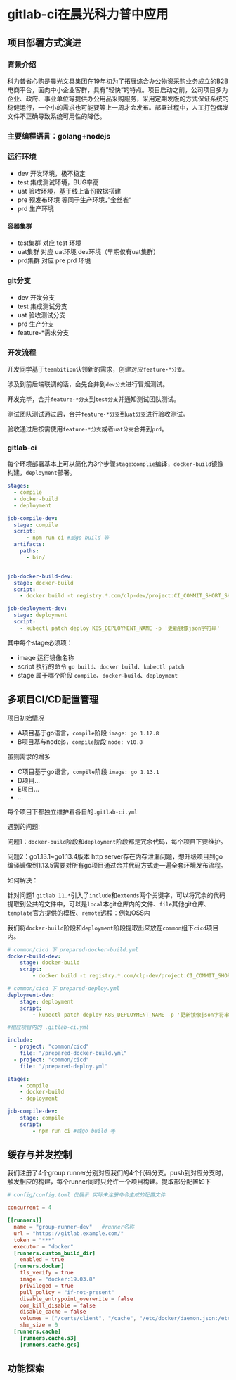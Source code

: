 # gitlab-ci在晨光科力普中应用

## 项目部署方式演进

### 背景介绍

科力普省心购是晨光文具集团在19年初为了拓展综合办公物资采购业务成立的B2B电商平台，面向中小企业客群，具有”轻快“的特点。项目启动之前，公司项目多为企业、政府、事业单位等提供办公用品采购服务，采用定期发版的方式保证系统的稳健运行，一个小的需求也可能要等上一周才会发布。部署过程中，人工打包偶发文件不正确导致系统可用性的降低。

### 主要编程语言：golang+nodejs

### 运行环境

- dev 开发环境，极不稳定
- test 集成测试环境，BUG率高
- uat 验收环境，基于线上备份数据搭建
- pre 预发布环境 等同于生产环境，”金丝雀“
- prd 生产环境

#### 容器集群

- test集群 对应 test 环境
- uat集群 对应 uat环境 dev环境（早期仅有uat集群）
- prd集群 对应 pre prd 环境

### git分支

- dev 开发分支
- test 集成测试分支
- uat 验收测试分支
- prd 生产分支
- feature-*需求分支

### 开发流程

开发同学基于`teambition`认领新的需求，创建对应`feature-*分支`。

涉及到前后端联调的话，会先合并到`dev分支`进行冒烟测试。

开发完毕，合并`feature-*分支`到`test分支`并通知测试团队测试。

测试团队测试通过后，合并`feature-*分支`到`uat分支`进行验收测试。

验收通过后按需使用`feature-*分支`或者`uat分支`合并到`prd`。


### gitlab-ci

每个环境部署基本上可以简化为3个步骤`stage`:`complie`编译，`docker-build`镜像构建，`deployment`部署。

```yaml
stages:
  - compile
  - docker-build
  - deployment

job-compile-dev:
  stage: compile
  script:
      - npm run ci #或go build 等
  artifacts:
    paths:
      - bin/


job-docker-build-dev:
  stage: docker-build
  script:
    - docker build -t registry.*.com/clp-dev/project:CI_COMMIT_SHORT_SHA-YYYYMMDDHHmm

job-deployment-dev:
  stage: deployment
  script:
    - kubectl patch deploy K8S_DEPLOYMENT_NAME -p '更新镜像json字符串'
```

其中每个stage必须项：

- image 运行镜像名称
- script 执行的命令 `go build`、`docker build`、`kubectl patch`
- stage 属于哪个阶段 `compile`、`docker-build`、`deployment`

## 多项目CI/CD配置管理

项目初始情况

- A项目基于go语言，`compile`阶段 `image: go 1.12.8`
- B项目基与nodejs，`compile`阶段 `node: v10.8`

虽则需求的增多

- C项目基于go语言，`compile`阶段 `image: go 1.13.1`
- D项目...
- E项目...
- ...

每个项目下都独立维护着各自的`.gitlab-ci.yml`

遇到的问题:

问题1：`docker-build`阶段和`deployment`阶段都是冗余代码，每个项目下要维护。

问题2：go1.13.1~go1.13.4版本 http server存在内存泄漏问题，想升级项目到go编译镜像到1.13.5需要对所有go项目通过合并代码方式走一遍全套环境发布流程。

如何解决：

针对问题1 `gitlab 11.*`引入了`include`和`extends`两个关键字，可以将冗余的代码提取到公共的文件中，可以是`local`本git仓库内的文件、`file`其他git仓库、`template`官方提供的模板、`remote`远程：例如OSS内

我们将`docker-build`阶段和`deployment`阶段提取出来放在`common`组下`cicd`项目内。

```yaml
# common/cicd 下 prepared-docker-build.yml
docker-build-dev:
    stage: docker-build
    script:
        - docker build -t registry.*.com/clp-dev/project:CI_COMMIT_SHORT_SHA-YYYYMMDDHHmm

# common/cicd 下 prepared-deploy.yml
deployment-dev:
    stage: deployment
    script:
        - kubectl patch deploy K8S_DEPLOYMENT_NAME -p '更新镜像json字符串'

#相应项目内的 .gitlab-ci.yml

include:
  - project: "common/cicd"
    file: "/prepared-docker-build.yml"
  - project: "common/cicd"
    file: "/prepared-deploy.yml"

stages:
    - compile
    - docker-build
    - deployment

job-compile-dev:
    stage: compile
    script:
        - npm run ci #或go build 等
```

## 缓存与并发控制

我们注册了4个group runner分别对应我们的4个代码分支。push到对应分支时，触发相应的构建，每个runner同时只允许一个项目构建。提取部分配置如下

```toml
# config/config.toml 仅展示 实际未注册命令生成的配置文件

concurrent = 4

[[runners]]
  name = "group-runner-dev"   #runner名称
  url = "https://gitlab.example.com/"
  token = "***"
  executor = "docker"
  [runners.custom_build_dir]
    enabled = true
  [runners.docker]
    tls_verify = true
    image = "docker:19.03.8"
    privileged = true
    pull_policy = "if-not-present"
    disable_entrypoint_overwrite = false
    oom_kill_disable = false
    disable_cache = false
    volumes = ["/certs/client", "/cache", "/etc/docker/daemon.json:/etc/docker/daemon.json"]
    shm_size = 0
  [runners.cache]
    [runners.cache.s3]
    [runners.cache.gcs]
```

## 功能探索